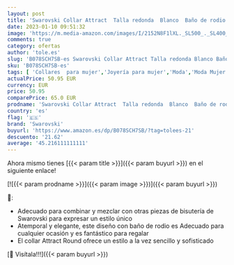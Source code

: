 ```yaml
---
layout: post
title: 'Swarovski Collar Attract  Talla redonda  Blanco  Baño de rodio'
date: 2023-01-10 09:51:32
image: 'https://m.media-amazon.com/images/I/2152N8F1lXL._SL500_._SL400_.jpg'
comments: true
category: ofertas
author: 'tole.es'
slug: 'B078SCH7SB-es Swarovski Collar Attract Talla redonda Blanco Baño de rodio'
sku: 'B078SCH7SB-es'
tags: [ 'Collares  para mujer','Joyería para mujer','Moda','Moda Mujer','swarovski','🇪🇸', ]
actualPrice: 50.95 EUR
currency: EUR
price: 50.95
comparePrice: 65.0 EUR
prodname: 'Swarovski Collar Attract  Talla redonda  Blanco  Baño de rodio'
country: 'es'
flag: '🇪🇸'
brand: 'Swarovski'
buyurl: 'https://www.amazon.es/dp/B078SCH7SB/?tag=tolees-21'
descuento: '21.62'
average: '45.216111111111'
---
```


Ahora mismo tienes [{{< param title >}}]({{< param buyurl >}}) en el siguiente enlace!

[![{{< param prodname >}}]({{< param image >}})]({{< param buyurl >}})

🔎:

- Adecuado para combinar y mezclar con otras piezas de bisutería de Swarovski para expresar un estilo único
- Atemporal y elegante, este diseño con baño de rodio es Adecuado para cualquier ocasión y es fantástico para regalar
- El collar Attract Round ofrece un estilo a la vez sencillo y sofisticado

[🛒 Visítala!!!]({{< param buyurl >}})
